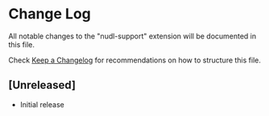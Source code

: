 # Change Log

All notable changes to the "nudl-support" extension will be documented in this file.

Check [Keep a Changelog](http://keepachangelog.com/) for recommendations on how to structure this file.

## [Unreleased]

- Initial release